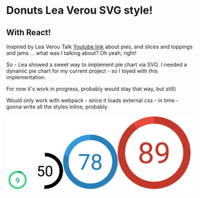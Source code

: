 # Donuts Lea Verou SVG style!

## With React!

Inspired by Lea Verou Talk [Youtube link](http://www.youtube.com/watch?v=eVnUDTtOLE0) about pies, and slices and toppings and jams ... what was I talking about? Oh yeah, right!

So - Lea showed a sweet way to implement pie chart via SVG. I needed a dynamic pie chart for my current project - so I toyed with this implementation.

For now it's work in progress, probably would stay that way, but still) 

Would only work with webpack - since it loads external css - in time - gonna write all the styles inline, probably

![Donuts](https://raw.githubusercontent.com/DKunin/lea-donut-svg/master/image.png "Donuts")